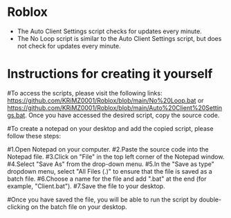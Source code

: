 # Roblox

* The Auto Client Settings script checks for updates every minute.
* The No Loop script is similar to the Auto Client Settings script, but does not check for updates every minute.


# Instructions for creating it yourself

#To access the scripts, please visit the following links: https://github.com/KRiMZ0001/Roblox/blob/main/No%20Loop.bat or https://github.com/KRiMZ0001/Roblox/blob/main/Auto%20Client%20Settings.bat. Once you have accessed the desired script, copy the source code.

#To create a notepad on your desktop and add the copied script, please follow these steps:

#1.Open Notepad on your computer.
#2.Paste the source code into the Notepad file.
#3.Click on "File" in the top left corner of the Notepad window.
#4.Select "Save As" from the drop-down menu.
#5.In the "Save as type" dropdown menu, select "All Files (.)" to ensure that the file is saved as a batch file.
#6.Choose a name for the file and add ".bat" at the end (for example, "Client.bat").
#7.Save the file to your desktop.

#Once you have saved the file, you will be able to run the script by double-clicking on the batch file on your desktop.
